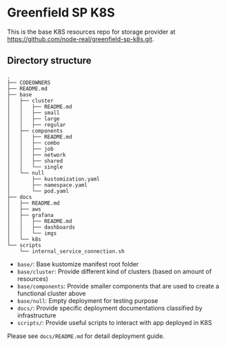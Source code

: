 Greenfield SP K8S
=================

This is the base K8S resources repo for storage provider at
https://github.com/node-real/greenfield-sp-k8s.git.


Directory structure
-------------------

    .
    ├── CODEOWNERS
    ├── README.md
    ├── base
    │   ├── cluster
    │   │   ├── README.md
    │   │   ├── small
    │   │   ├── large
    │   │   ├── regular
    │   ├── components
    │   │   ├── README.md
    │   │   ├── combo
    │   │   ├── job
    │   │   ├── network
    │   │   ├── shared
    │   │   └── single
    │   └── null
    │       ├── kustomization.yaml
    │       ├── namespace.yaml
    │       └── pod.yaml
    ├── docs
    │   ├── README.md
    │   ├── aws
    │   ├── grafana
    │   │   ├── README.md
    │   │   ├── dashboards
    │   │   └── imgs
    │   └── k8s
    └── scripts
        └── internal_service_connection.sh

* `base/`: Base kustomize manifest root folder
* `base/cluster`: Provide different kind of clusters (based on amount of resources)
* `base/components`: Provide smaller components that are used to create a functional cluster above
* `base/null`: Empty deployment for testing purpose
* `docs/`: Provide specific deployment documentations classified by infrastructure
* `scripts/`: Provide useful scripts to interact with app deployed in K8S

Please see `docs/README.md` for detail deployment guide.

